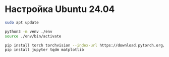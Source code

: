 # Настройка Ubuntu 24.04

```bash
sudo apt update

python3 -m venv ./env
source ./env/bin/activate

pip install torch torchvision --index-url https://download.pytorch.org/whl/cu124
pip install jupyter tqdm matplotlib
```
